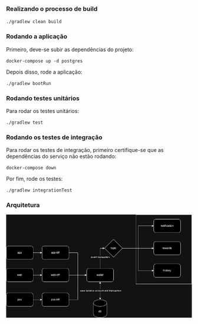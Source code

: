 ### Realizando o processo de build

```
./gradlew clean build
```


### Rodando a aplicação

Primeiro, deve-se subir as dependências do projeto:
```
docker-compose up -d postgres
```
Depois disso, rode a aplicação:
```
./gradlew bootRun
```

### Rodando testes unitários

Para rodar os testes unitários:

```
./gradlew test
```

### Rodando os testes de integração
Para rodar os testes de integração, primeiro certifique-se que as dependências do serviço não estão rodando:

```
docker-compose down
```

Por fim, rode os testes:

```
./gradlew integrationTest
```

### Arquitetura

![picpay.drawio.png](picpay.drawio.png)